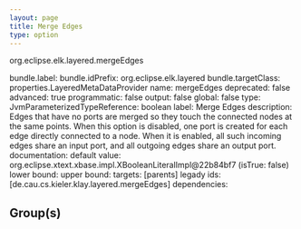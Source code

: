 ```yaml
---
layout: page
title: Merge Edges
type: option
---
```

org.eclipse.elk.layered.mergeEdges

bundle.label: 
bundle.idPrefix: org.eclipse.elk.layered
bundle.targetClass: properties.LayeredMetaDataProvider
name: mergeEdges
deprecated: false
advanced: true
programmatic: false
output: false
global: false
type: JvmParameterizedTypeReference: boolean
label: Merge Edges
description: Edges that have no ports are merged so they touch the connected nodes at the same points.
		When this option is disabled, one port is created for each edge directly connected to a
		node. When it is enabled, all such incoming edges share an input port, and all outgoing
		edges share an output port.
documentation: 
default value: org.eclipse.xtext.xbase.impl.XBooleanLiteralImpl@22b84bf7 (isTrue: false)
lower bound: 
upper bound: 
targets: [parents]
legady ids: [de.cau.cs.kieler.klay.layered.mergeEdges]
dependencies:

## Group(s)


